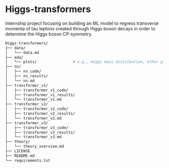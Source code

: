 # Higgs-transformers
Internship project focusing on building an ML model to regress transverse momenta of tau leptons created through Higgs boson decays in order to determine the Higgs boson CP-symmetry.

```bash
Higgs-transformers/
├── data/
│   └── data.md
├── eda/
│   └── plots/                # e.g., Higgs mass distribution, other plots
├── nn/
│   ├── nn_code/
│   ├── nn_results/
│   └── nn.md
├── transformer_v1/
│   ├── transformer_v1_code/
│   ├── transformer_v1_results/
│   └── transformer_v1.md
├── transformer_v2/
│   ├── transformer_v2_code/
│   ├── transformer_v2_results/
│   └── transformer_v2.md
├── transformer_v3/
│   ├── transformer_v3_code/
│   ├── transformer_v3_results/
│   └── transformer_v3.md
├── theory/
│   └── theory_overview.md
├── LICENSE
├── README.md
└── requirements.txt
```




